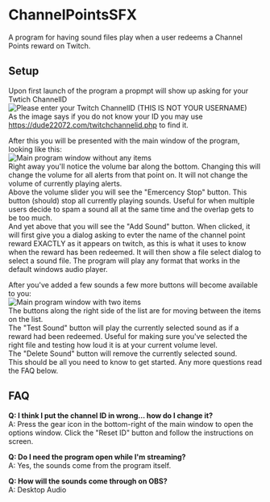 # ChannelPointsSFX
A program for having sound files play when a user redeems a Channel Points reward on Twitch.

## Setup
Upon first launch of the program a propmpt will show up asking for your Twtich ChannelID  
![Please enter your Twitch ChannelID (THIS IS NOT YOUR USERNAME)](https://i.imgur.com/gS5W1Pg.png)  
As the image says if you do not know your ID you may use https://dude22072.com/twitchchannelid.php to find it.  
  
After this you will be presented with the main window of the program, looking like this:  
![Main program window without any items](https://i.imgur.com/8h3X9As.png)  
Right away you'll notice the volume bar along the bottom. Changing this will change the volume for all alerts from that point on. It will not change the volume of currently playing alerts.  
Above the volume slider you will see the "Emercency Stop" button. This button (should) stop all currently playing sounds. Useful for when multiple users decide to spam a sound all at the same time and the overlap gets to be too much.  
And yet above that you will see the "Add Sound" button. When clicked, it will first give you a dialog asking to evter the name of the channel point reward EXACTLY as it appears on twitch, as this is what it uses to know when the reward has been redeemed. It will then show a file select dialog to select a sound file. The program will play any format that works in the default windows audio player.  
  
After you've added a few sounds a few more buttons will become available to you:  
![Main program window with two items](https://i.imgur.com/1EuKBB3.png)  
The buttons along the right side of the list are for moving between the items on the list.  
The "Test Sound" button will play the currently selected sound as if a reward had been redeemed. Useful for making sure you've selected the right file and testing how loud it is at your current volume level.  
The "Delete Sound" button will remove the currently selected sound.  
This should be all you need to know to get started. Any more questions read the FAQ below.  
  
## FAQ  
**Q: I think I put the channel ID in wrong... how do I change it?**  
A: Press the gear icon in the bottom-right of the main window to open the options window. Click the "Reset ID" button and follow the instructions on screen.
  
**Q: Do I need the program open while I'm streaming?**  
A: Yes, the sounds come from the program itself.  
  
**Q: How will the sounds come through on OBS?**  
A: Desktop Audio  

